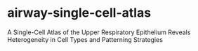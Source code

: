 # airway-single-cell-atlas
A Single-Cell Atlas of the Upper Respiratory Epithelium Reveals Heterogeneity in Cell Types and Patterning Strategies 
